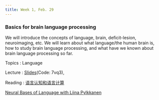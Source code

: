 ```yaml
---
title: Week 1, Feb. 29
---
```


### Basics for brain language processing

We will introduce the concepts of language, brain, deficit-lesion, neuroimaging, etc. We will learn about what language/the human brain is, how to study brain language processing, and what have we known about brain language processing so far.

Topics
: Language

Lecture
: [Slides](https://pan.baidu.com/s/1486fLUU6beO3fEgJWhzhxA)(Code: 7vq3), 

Reading
:
[语言认知和语言计算](https://nlpr.ia.ac.cn/cip/ZongPublications/2022/2022%E7%8E%8B%E5%B0%91%E6%A5%A0-%E4%B8%AD%E5%9B%BD%E7%A7%91%E5%AD%A6.pdf)

[Neural Bases of Language with Liina Pylkkanen](https://www.youtube.com/channel/UCBbO6HEym_YC9yyt2rNYiEA)

